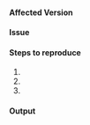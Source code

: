 #### Affected Version
<!-- Please ensure you are using the latest pi-git package -->
<!-- Use `pi -V` to get installed version -->
<!-- Example: `pi v8.1139.r0.g9ac4ab6 - libalpm v11.0.1` -->

#### Issue


<!-- The following sections may be left out if not relevant -->
#### Steps to reproduce
<!-- Use exact commands where applicable -->
1.
2.
3.

#### Output
<!-- Include the FULL output -->
<!-- Include any relevant commands/configs -->
<!-- The current pi config can be printed with `pi -Pg` -->
<!-- Use code blocks -->
<!-- Paste services are only needed for excessive output (>500 lines) -->
